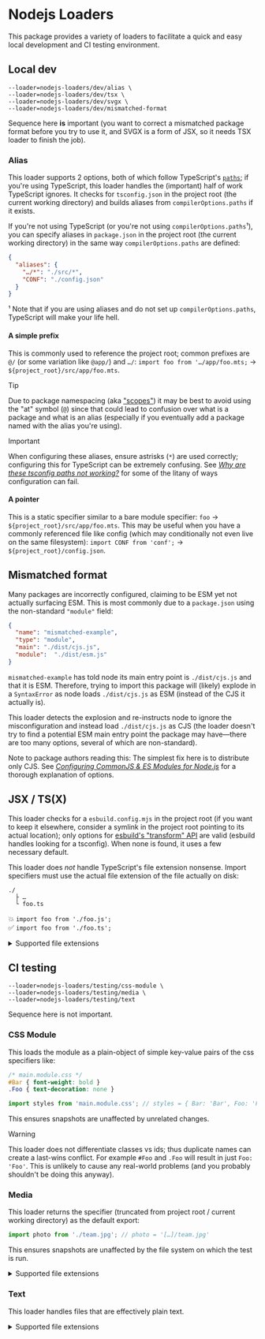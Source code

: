 # Nodejs Loaders

This package provides a variety of loaders to facilitate a quick and easy local development and CI testing environment.

## Local dev

```console
--loader=nodejs-loaders/dev/alias \
--loader=nodejs-loaders/dev/tsx \
--loader=nodejs-loaders/dev/svgx \
--loader=nodejs-loaders/dev/mismatched-format
```

Sequence here **is** important (you want to correct a mismatched package format before you try to use it, and SVGX is a form of JSX, so it needs TSX loader to finish the job).

### Alias

This loader supports 2 options, both of which follow TypeScript's [`paths`](https://www.typescriptlang.org/docs/handbook/modules/reference.html#paths); if you're using TypeScript, this loader handles the (important) half of work TypeScript ignores. It checks for `tsconfig.json` in the project root (the current working directory) and builds aliases from `compilerOptions.paths` if it exists.

If you're not using TypeScript (or you're not using `compilerOptions.paths`¹), you can specify aliases in `package.json` in the project root (the current working directory) in the same way `compilerOptions.paths` are defined:

```json
{
  "aliases": {
    "…/*": "./src/*",
    "CONF": "./config.json"
  }
}
```

¹ Note that if you are using aliases and do not set up `compilerOptions.paths`, TypeScript will make your life hell.

#### A simple prefix

This is commonly used to reference the project root; common prefixes are `@/` (or some variation like `@app/`) and `…/`: `import foo from '…/app/foo.mts;` → `${project_root}/src/app/foo.mts`.

> [!TIP]
> Due to package namespacing (aka ["scopes"](https://docs.npmjs.com/about-scopes)) it may be best to avoid using the "at" symbol (`@`) since that could lead to confusion over what is a package and what is an alias (especially if you eventually add a package named with the alias you're using).

> [!IMPORTANT]
> When configuring these aliases, ensure astrisks (`*`) are used correctly; configuring this for TypeScript can be extremely confusing. See [_Why are these tsconfig paths not working?_](https://stackoverflow.com/q/50679031) for some of the litany of ways configuration can fail.

#### A pointer

This is a static specifier similar to a bare module specifier: `foo` → `${project_root}/src/app/foo.mts`. This may be useful when you have a commonly referenced file like config (which may conditionally not even live on the same filesystem): `import CONF from 'conf';` → `${project_root}/config.json`.

## Mismatched format

Many packages are incorrectly configured, claiming to be ESM yet not actually surfacing ESM. This is most commonly due to a `package.json` using the non-standard `"module"` field:

```json
{
  "name": "mismatched-example",
  "type": "module",
  "main": "./dist/cjs.js",
  "module":  "./dist/esm.js"
}
```

`mismatched-example` has told node its main entry point is `./dist/cjs.js` and that it is ESM. Therefore, trying to import this package will (likely) explode in a `SyntaxError` as node loads `./dist/cjs.js` as ESM (instead of the CJS it actually is).

This loader detects the explosion and re-instructs node to ignore the misconfiguration and instead load `./dist/cjs.js` as CJS (the loader doesn't try to find a potential ESM main entry point the package may have—there are too many options, several of which are non-standard).

Note to package authors reading this: The simplest fix here is to distribute only CJS. See [_Configuring CommonJS & ES Modules for Node.js_](https://dev.to/jakobjingleheimer/configuring-commonjs-es-modules-for-nodejs-12ed) for a thorough explanation of options.

## JSX / TS(X)

This loader checks for a `esbuild.config.mjs` in the project root (if you want to keep it elsewhere, consider a symlink in the project root pointing to its actual location); only options for [esbuild's "transform" API](https://esbuild.github.io/api/#transform) are valid (esbuild handles looking for a tsconfig). When none is found, it uses a few necessary default.

This loader does _not_ handle TypeScript's file extension nonsense. Import specifiers must use the actual file extension of the file actually on disk:

```
./
  ├ …
  └ foo.ts
```

💥 `import foo from './foo.js';`<br />
✅ `import foo from './foo.ts';`

<details>
<summary>Supported file extensions</summary>

* `.jsx`
* `.mts`
* `.ts`
* `.tsx`
</details>

## CI testing

```console
--loader=nodejs-loaders/testing/css-module \
--loader=nodejs-loaders/testing/media \
--loader=nodejs-loaders/testing/text
```

Sequence here is not important.

### CSS Module

This loads the module as a plain-object of simple key-value pairs of the css specifiers like:

```css
/* main.module.css */
#Bar { font-weight: bold }
.Foo { text-decoration: none }
```

```js
import styles from 'main.module.css'; // styles = { Bar: 'Bar', Foo: 'Foo' }
```

This ensures snapshots are unaffected by unrelated changes.

> [!WARNING]
> This loader does not differentiate classes vs ids; thus duplicate names can create a last-wins conflict. For example `#Foo` and `.Foo` will result in just `Foo: 'Foo'`. This is unlikely to cause any real-world problems (and you probably shouldn't be doing this anyway).

### Media

This loader returns the specifier (truncated from project root / current working directory) as the default export:

```js
import photo from './team.jpg'; // photo = '[…]/team.jpg'
```

This ensures snapshots are unaffected by the file system on which the test is run.

<details>
<summary>Supported file extensions</summary>

Audio/Video:
* `.av1`
* `.mp3`
* `.mp3`
* `.mp4`
* `.ogg`
* `.webm`

Images:

* `.avif`
* `.gif`
* `.ico`
* `.jpeg`
* `.jpg`
* `.png`
* `.webp`
</details>

### Text

This loader handles files that are effectively plain text.

<details>
<summary>Supported file extensions</summary>

* `.graphql`
* `.gql`
* `.md`
* `.txt`
</details>

